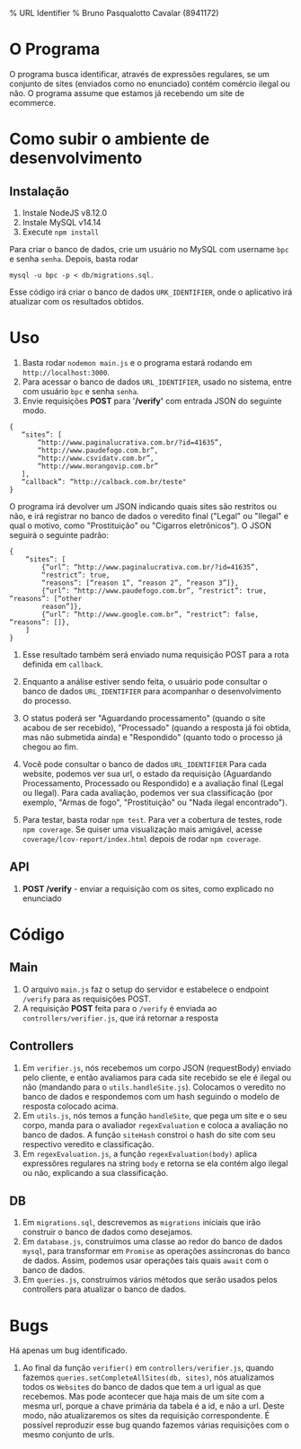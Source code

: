 % URL Identifier
% Bruno Pasqualotto Cavalar (8941172)

# O Programa

O programa busca identificar, através de expressões regulares, se um
conjunto de sites (enviados como no enunciado) contém comércio ilegal ou
não. O programa assume que estamos já recebendo um site de ecommerce.

# Como subir o ambiente de desenvolvimento

## Instalação

1. Instale NodeJS v8.12.0
2. Instale MySQL v14.14
3. Execute `npm install`

Para criar o banco de dados, crie um usuário no MySQL com 
username `bpc`
e senha `senha`. Depois, basta rodar 

```
mysql -u bpc -p < db/migrations.sql.
```

Esse código irá criar o banco de dados `URK_IDENTIFIER`, onde o
aplicativo irá atualizar com os resultados obtidos.

# Uso

1. Basta rodar `nodemon main.js` e o programa estará rodando em
   `http://localhost:3000`.
1. Para acessar o banco de dados `URL_IDENTIFIER`, usado no sistema,
   entre com usuário `bpc` e senha `senha`.
1. Envie requisições **POST** para '**/verify'** com entrada JSON do
   seguinte modo.

```
{
   “sites”: [
       “http://www.paginalucrativa.com.br/?id=41635”,
       “http://www.paudefogo.com.br”,
       “http://www.csvidatv.com.br”,
       “http://www.morangovip.com.br”
   ],
   “callback”: “http://calback.com.br/teste"
}
```

   O programa irá devolver um JSON indicando quais sites são restritos ou
   não, e irá registrar no banco de dados o veredito final ("Legal" ou
   "Ilegal" e qual o motivo, como "Prostituição" ou "Cigarros
   eletrônicos").
   O JSON seguirá o seguinte padrão:

```
{
    “sites”: [
        {“url”: “http://www.paginalucrativa.com.br/?id=41635”,
        “restrict”: true,
        “reasons”: [“reason 1”, “reason 2”, “reason 3”]},
        {“url”: “http://www.paudefogo.com.br”, “restrict”: true, “reasons”: [“other
        reason”]},
        {“url”: “http://www.google.com.br”, “restrict”: false, “reasons”: []},
    ]
}
```

1. Esse resultado também será enviado numa requisição POST para a
   rota definida em `callback`.
1. Enquanto a análise estiver sendo feita, o usuário pode
   consultar o banco de dados `URL_IDENTIFIER` para acompanhar o
   desenvolvimento do processo.
1. O status poderá ser "Aguardando
   processamento" (quando o site acabou de ser recebido), "Processado"
   (quando a resposta já foi obtida, mas não submetida ainda) e "Respondido"
   (quanto todo o processo já chegou ao fim.

1. Você pode consultar o banco de dados
   `URL_IDENTIFIER` 
   Para cada website, podemos ver sua url, o estado da
   requisição (Aguardando Processamento, Processado ou Respondido) e
   a avaliação final (Legal ou Ilegal).
   Para cada avaliação, podemos ver sua classificação (por exemplo,
   "Armas de fogo", "Prostituição" ou "Nada ilegal encontrado").
1. Para testar, basta rodar `npm test`. Para ver a cobertura de testes,
   rode `npm coverage`. Se quiser uma visualização mais amigável, acesse
   `coverage/lcov-report/index.html` depois de rodar `npm coverage`.

## API

1. **POST /verify** - enviar a requisição com os sites, como explicado no
   enunciado

# Código

## Main

1. O arquivo `main.js` faz o setup do servidor e estabelece o
   endpoint `/verify` para as requisições POST.
1. A requisição **POST** feita para o `/verify` é enviada ao 
   `controllers/verifier.js`, que irá retornar a resposta

## Controllers
1. Em 
   `verifier.js`,
   nós recebemos um corpo JSON (requestBody) enviado pelo cliente, e
   então avaliamos para cada site recebido se ele é ilegal ou não
   (mandando para o `utils.handleSite.js`).
   Colocamos o veredito no banco de dados e respondemos com um hash
   seguindo o modelo de resposta colocado acima.
1. Em 
   `utils.js`,
   nós temos a função `handleSite`,
   que pega um site e o seu corpo, manda para o avaliador
   `regexEvaluation` e coloca a avaliação no banco de dados.
   A função `siteHash` constroi o hash do site com seu respectivo
   veredito e classificação.
1. Em
   `regexEvaluation.js`,
   a função
   `regexEvaluation(body)`
   aplica expressõres regulares na string `body` e retorna se ela
   contém algo ilegal ou não, explicando a sua classificação.

## DB

1. Em
   `migrations.sql`,
   descrevemos as `migrations` iniciais que irão construir o banco
   de dados como desejamos.
1. Em
   `database.js`,
   construímos uma classe ao redor do banco de dados `mysql`,
   para transformar em `Promise` as operações assíncronas do banco de
   dados. Assim, podemos usar operações tais quais `await` com o
   banco de dados.
1. Em
   `queries.js`,
   construímos vários métodos que serão usados pelos controllers para
   atualizar o banco de dados.

# Bugs

Há apenas um bug identificado.

1. Ao final da função `verifier()`
   em `controllers/verifier.js`, quando fazemos
   `queries.setCompleteAllSites(db, sites)`,
   nós atualizamos todos os `Website`s do banco de dados que tem a
   url igual as que recebemos. Mas pode acontecer que haja mais
   de um site com a mesma url, porque a chave primária da tabela
   é a id, e não a url. Deste modo, não atualizaremos os sites da
   requisição correspondente. É possível reproduzir esse bug quando
   fazemos várias requisições com o mesmo conjunto de urls.
